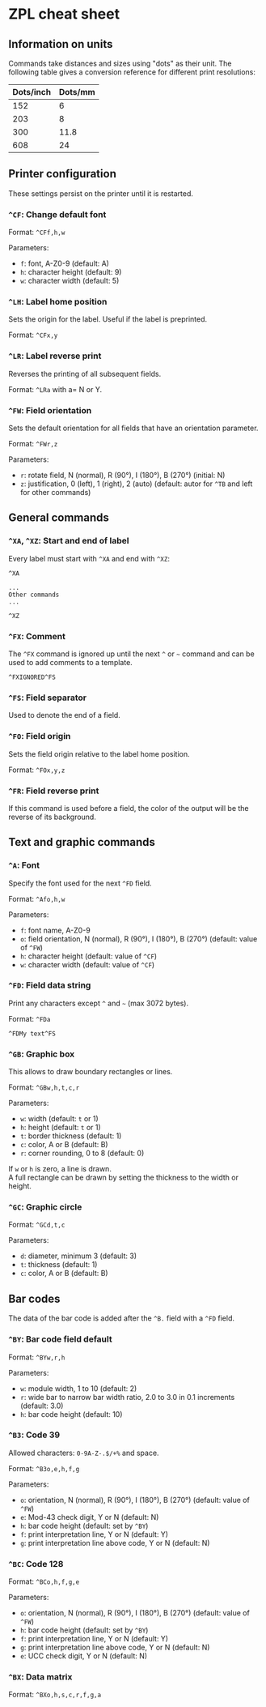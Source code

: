# ZPL cheat sheet

## Information on units

Commands take distances and sizes using "dots" as their unit. The following
table gives a conversion reference for different print resolutions:

| Dots/inch | Dots/mm |
| --------- | ------- |
| 152       | 6       |
| 203       | 8       |
| 300       | 11.8    |
| 608       | 24      |

## Printer configuration

These settings persist on the printer until it is restarted.

### `^CF`: Change default font

Format: `^CFf,h,w`

Parameters:

- `f`: font, A-Z0-9 (default: A)
- `h`: character height (default: 9)
- `w`: character width (default: 5)

### `^LH`: Label home position

Sets the origin for the label. Useful if the label is preprinted.

Format: `^CFx,y`

### `^LR`: Label reverse print

Reverses the printing of all subsequent fields.

Format: `^LRa` with a= N or Y.

### `^FW`: Field orientation

Sets the default orientation for all fields that have an orientation parameter.

Format: `^FWr,z`

Parameters:

- `r`: rotate field, N (normal), R (90°), I (180°), B (270°) (initial: N)
- `z`: justification, 0 (left), 1 (right), 2 (auto) (default: autor for `^TB` and left for other commands)

## General commands

### `^XA`, `^XZ`: Start and end of label

Every label must start with `^XA` and end with `^XZ`:

```zpl
^XA

...
Other commands
...

^XZ
```

### `^FX`: Comment

The `^FX` command is ignored up until the next `^` or `~` command and can be
used to add comments to a template.

```zpl
^FXIGNORED^FS
```

### `^FS`: Field separator

Used to denote the end of a field.

### `^FO`: Field origin

Sets the field origin relative to the label home position.

Format: `^FOx,y,z`

### `^FR`: Field reverse print

If this command is used before a field, the color of the output will be the
reverse of its background.

## Text and graphic commands

### `^A`: Font

Specify the font used for the next `^FD` field.

Format: `^Afo,h,w`

Parameters:

- `f`: font name, A-Z0-9
- `o`: field orientation, N (normal), R (90°), I (180°), B (270°) (default: value of `^FW`)
- `h`: character height (default: value of `^CF`)
- `w`: character width (default: value of `^CF`)

### `^FD`: Field data string

Print any characters except `^` and `~` (max 3072 bytes).

Format: `^FDa`

```zpl
^FDMy text^FS
```

### `^GB`: Graphic box

This allows to draw boundary rectangles or lines.

Format: `^GBw,h,t,c,r`

Parameters:

- `w`: width (default: `t` or 1)
- `h`: height (default: `t` or 1)
- `t`: border thickness (default: 1)
- `c`: color, A or B (default: B)
- `r`: corner rounding, 0 to 8 (default: 0)

If `w` or `h` is zero, a line is drawn.  
A full rectangle can be drawn by setting the thickness to the width or height.

### `^GC`: Graphic circle

Format: `^GCd,t,c`

Parameters:

- `d`: diameter, minimum 3 (default: 3)
- `t`: thickness (default: 1)
- `c`: color, A or B (default: B)

## Bar codes

The data of the bar code is added after the `^B.` field with a `^FD` field.

### `^BY`: Bar code field default

Format: `^BYw,r,h`

Parameters:

- `w`: module width, 1 to 10 (default: 2)
- `r`: wide bar to narrow bar width ratio, 2.0 to 3.0 in 0.1 increments (default: 3.0)
- `h`: bar code height (default: 10)

### `^B3`: Code 39

Allowed characters: `0-9A-Z-.$/+%` and space.

Format: `^B3o,e,h,f,g`

Parameters:

- `o`: orientation, N (normal), R (90°), I (180°), B (270°) (default: value of `^FW`)
- `e`: Mod-43 check digit, Y or N (default: N)
- `h`: bar code height (default: set by `^BY`)
- `f`: print interpretation line, Y or N (default: Y)
- `g`: print interpretation line above code, Y or N (default: N)

### `^BC`: Code 128

Format: `^BCo,h,f,g,e`

Parameters:

- `o`: orientation, N (normal), R (90°), I (180°), B (270°) (default: value of `^FW`)
- `h`: bar code height (default: set by `^BY`)
- `f`: print interpretation line, Y or N (default: Y)
- `g`: print interpretation line above code, Y or N (default: N)
- `e`: UCC check digit, Y or N (default: N)

### `^BX`: Data matrix

Format: `^BXo,h,s,c,r,f,g,a`
